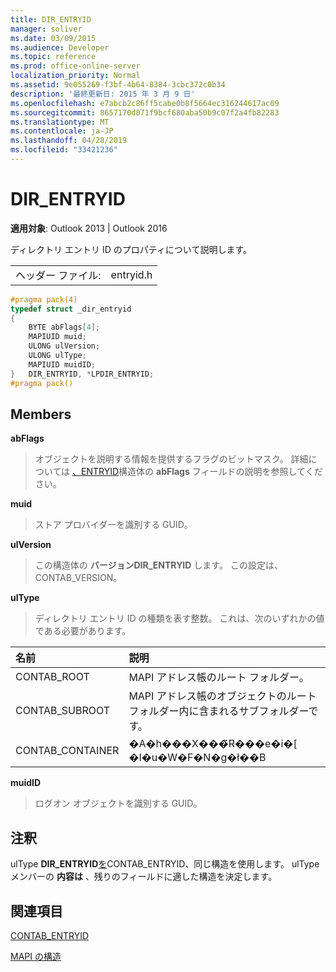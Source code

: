 ```yaml
---
title: DIR_ENTRYID
manager: soliver
ms.date: 03/09/2015
ms.audience: Developer
ms.topic: reference
ms.prod: office-online-server
localization_priority: Normal
ms.assetid: 9e055269-f3bf-4b64-8384-3cbc372c0b34
description: '最終更新日: 2015 年 3 月 9 日'
ms.openlocfilehash: e7abcb2c86ff5cabe0b8f5664ec316244617ac09
ms.sourcegitcommit: 8657170d071f9bcf680aba50b9c07f2a4fb82283
ms.translationtype: MT
ms.contentlocale: ja-JP
ms.lasthandoff: 04/28/2019
ms.locfileid: "33421236"
---
```

# <a name="dir_entryid"></a>DIR_ENTRYID

  
  
**適用対象**: Outlook 2013 | Outlook 2016 
  
ディレクトリ エントリ ID のプロパティについて説明します。
  
|||
|:-----|:-----|
|ヘッダー ファイル:  <br/> |entryid.h  <br/> |
   
```cpp
#pragma pack(4)
typedef struct _dir_entryid
{
    BYTE abFlags[4]; 
    MAPIUID muid; 
    ULONG ulVersion; 
    ULONG ulType; 
    MAPIUID muidID; 
}   DIR_ENTRYID, *LPDIR_ENTRYID; 
#pragma pack()
```

## <a name="members"></a>Members

 **abFlags**
  
> オブジェクトを説明する情報を提供するフラグのビットマスク。 詳細については [、ENTRYID](entryid.md)構造体の **abFlags** フィールドの説明を参照してください。 
    
 **muid**
  
> ストア プロバイダーを識別する GUID。
    
 **ulVersion**
  
> この構造体の **バージョンDIR_ENTRYID** します。 この設定は、CONTAB_VERSION。 
    
 **ulType**
  
> ディレクトリ エントリ ID の種類を表す整数。 これは、次のいずれかの値である必要があります。
    
|**名前**|**説明**|
|:-----|:-----|
|CONTAB_ROOT  <br/> |MAPI アドレス帳のルート フォルダー。  <br/> |
|CONTAB_SUBROOT  <br/> |MAPI アドレス帳のオブジェクトのルート フォルダー内に含まれるサブフォルダーです。  <br/> |
|CONTAB_CONTAINER  <br/> |�A�h���X���̃R���e�i�[ �I�u�W�F�N�g�ł��B  <br/> |
   
 **muidID**
  
> ログオン オブジェクトを識別する GUID。
    
## <a name="remarks"></a>注釈

ulType **DIR_ENTRYID**[を](contab_entryid.md)CONTAB_ENTRYID、同じ構造を使用します。  ulType メンバーの **内容は** 、残りのフィールドに適した構造を決定します。 
  
## <a name="see-also"></a>関連項目



[CONTAB_ENTRYID](contab_entryid.md)


[MAPI の構造](mapi-structures.md)

